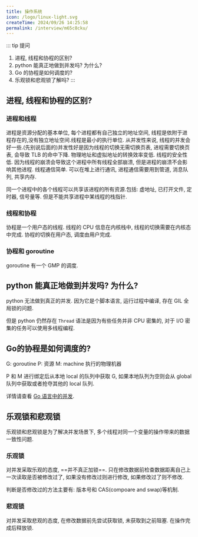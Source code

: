 ```yaml
---
title: 操作系统
icon: /logo/linux-light.svg
createTime: 2024/09/26 14:25:58
permalink: /interview/m65c8cku/
---
```

::: tip 提问
1. 进程, 线程和协程的区别?
2. python 能真正地做到并发吗? 为什么?
3. Go 的协程是如何调度的?
4. 乐观锁和悲观锁了解吗?
:::
## 进程, 线程和协程的区别?
### 进程和线程
进程是资源分配的基本单位, 每个进程都有自己独立的地址空间, 线程是依附于进程存在的,没有独立地址空间.线程是最小的执行单位.
从并发性来说, 线程的并发会好一些.(先别说后面的)并发性好是因为线程的切换无需切换页表, 进程需要切换页表, 会导致 TLB 的命中下降. 物理地址和虚拟地址的转换效率变低.
线程的安全性低. 因为线程的崩溃会导致这个进程中所有线程全部崩溃, 但是进程的崩溃不会影响其他进程.
线程通信简单. 可以在堆上进行通讯, 进程通信需要用到管道, 消息队列, 共享内存.

同一个进程中的各个线程可以共享该进程的所有资源.包括: 虚地址, 已打开文件, 定时器, 信号量等.
但是不能共享进程中某线程的栈指针.

### 线程和协程
协程是一个用户态的线程. 线程的 CPU 信息在内核栈中, 线程的切换需要在内核态中完成. 协程的切换在用户态, 调度由用户完成.

### 协程和 goroutine
goroutine 有一个 GMP 的调度.

## python 能真正地做到并发吗? 为什么?
python 无法做到真正的并发. 因为它是个脚本语言, 运行过程中编译, 存在 GIL 全局锁的问题.

但是 python 仍然存在 `Thread` 语法是因为有些任务并非 CPU 密集的, 对于 I/O 密集的任务可以使用多线程编程.

## Go的协程是如何调度的?
G: goroutine
P: 资源
M: machine 执行的物理机器

P 和 M 进行绑定后从本地 local 的队列中获取 G, 如果本地队列为空则会从 global 队列中获取或者抢夺其他的 local 队列.

详情请查看 [Go 语言中的并发](/article/w8ebh4wb/).

## 乐观锁和悲观锁
乐观锁和悲观锁是为了解决并发场景下, 多个线程对同一个变量的操作带来的数据一致性问题.

### 乐观锁
对并发采取乐观的态度, ==并不真正加锁==. 只在修改数据前检查数据距离自己上一次读取是否被修改过了, 如果没有修改过则进行修改, 如果修改过了则不修改.

判断是否修改过的方法主要有: 版本号和 CAS(compoare and swap)等机制.

### 悲观锁
对并发采取悲观的态度, 在修改数据前先尝试获取锁, 未获取到之前阻塞. 在操作完成后释放锁.
